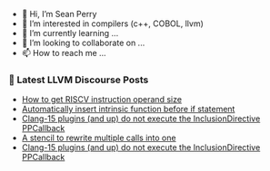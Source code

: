 - 👋 Hi, I’m Sean Perry
- 👀 I’m interested in compilers (c++, COBOL, llvm)
- 🌱 I’m currently learning ...
- 💞️ I’m looking to collaborate on ...
- 📫 How to reach me ...

<!---
s66perry/s66perry is a ✨ special ✨ repository because its `README.md` (this file) appears on your GitHub profile.
You can click the Preview link to take a look at your changes.
--->
### 📕 Latest LLVM Discourse Posts

<!-- DISCOURSE-LLVM:START -->
- [How to get RISCV instruction operand size](https://discourse.llvm.org/t/how-to-get-riscv-instruction-operand-size/79866#post_6)
- [Automatically insert intrinsic function before if statement](https://discourse.llvm.org/t/automatically-insert-intrinsic-function-before-if-statement/79958#post_4)
- [Clang-15 plugins &lpar;and up&rpar; do not execute the InclusionDirective PPCallback](https://discourse.llvm.org/t/clang-15-plugins-and-up-do-not-execute-the-inclusiondirective-ppcallback/79966#post_4)
- [A stencil to rewrite multiple calls into one](https://discourse.llvm.org/t/a-stencil-to-rewrite-multiple-calls-into-one/79969#post_1)
- [Clang-15 plugins &lpar;and up&rpar; do not execute the InclusionDirective PPCallback](https://discourse.llvm.org/t/clang-15-plugins-and-up-do-not-execute-the-inclusiondirective-ppcallback/79966#post_3)
<!-- DISCOURSE-LLVM:END -->
